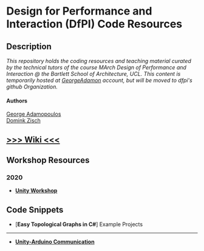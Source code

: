 Design for Performance and Interaction (DfPI) Code Resources
===

Description
---
_This repository holds the coding resources and teaching material curated by the technical tutors of the course MArch Design of Performance and Interaction @ the Bartlett School of Architecture, UCL. This content is temporarily hosted at [GeorgeAdamon](https://github.com/GeorgeAdamon) account, but will be moved to dfpi's github Organization._

#### Authors
[George Adamopoulos](https://github.com/GeorgeAdamon)  
[Domink Zisch](https://github.com/dominik-zisch)

## [>>> Wiki <<<](https://github.com/GeorgeAdamon/dfpi/wiki)

Workshop Resources
---
### 2020
* [**Unity Workshop**](https://github.com/GeorgeAdamon/dfpi/tree/master/workshops/unity)

Code Snippets
---
* [**Easy Topological Graphs in C#**]
Example Projects
---
* [**Unity-Arduino Communication**](https://github.com/dominik-zisch/UnityArduinoComms)
